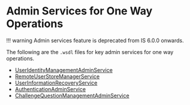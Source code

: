# Admin Services for One Way Operations

!!! warning
    Admin services feature is deprecated from IS 6.0.0 onwards.
    
The following are the `.wsdl` files for key admin services for one way
operations.

- [UserIdentityManagementAdminService]({{base_path}}/assets/attachments/user-identity-management-admin-service.wsdl)
- [RemoteUserStoreManagerService]({{base_path}}/assets/attachments/remote-user-store-manager-service.wsdl)
- [UserInformationRecoveryService]({{base_path}}/assets/attachments/user-information-recovery-service.wsdl)
- [AuthenticationAdminService]({{base_path}}/assets/attachments/authentication-admin-service.wsdl)
- [ChallengeQuestionManagementAdminService]({{base_path}}/assets/attachments/challenge-question-management-admin-service.wsdl)